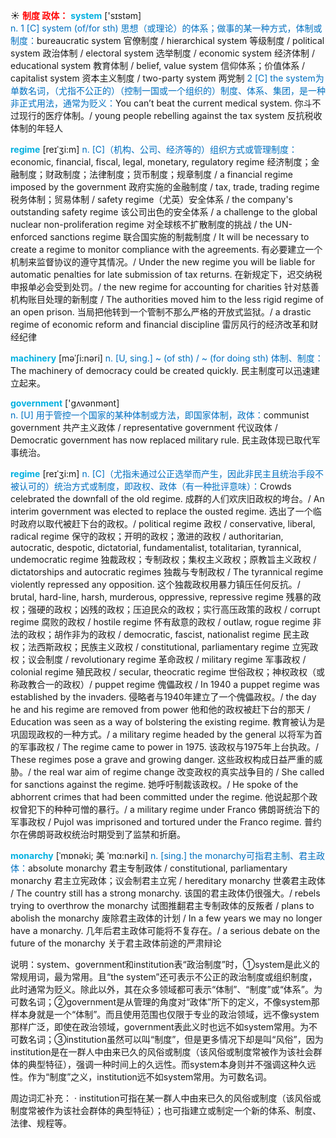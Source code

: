 ☀ <font color="red">**制度 政体：**</font>
<font color="sky blue">**system**</font> ['sɪstəm]  
<font color="#0070c0">n. 1 [C] system (of/for sth) 思想（或理论）的体系；做事的某一种方式，体制或制度：</font>bureaucratic system 官僚制度 / hierarchical system 等级制度 / political system 政治体制 / electoral system 选举制度 / economic system 经济体制 / educational system 教育体制 / belief, value system 信仰体系；价值体系 / capitalist system 资本主义制度 / two-party system 两党制 <font color="#0070c0">2 [C] the system为单数名词，（尤指不公正的）（控制一国或一个组织的）制度、体系、集团，是一种非正式用法，通常为贬义：</font>You can’t beat the current medical system. 你斗不过现行的医疗体制。/ young people rebelling against the tax system 反抗税收体制的年轻人
           
<font color="sky blue">**regime**</font> [reɪˈʒi:m]
<font color="#0070c0">n. [C]（机构、公司、经济等的）组织方式或管理制度：</font>economic, financial, fiscal, legal, monetary, regulatory regime 经济制度；金融制度；财政制度；法律制度；货币制度；规章制度 / a financial regime imposed by the government 政府实施的金融制度 / tax, trade, trading regime 税务体制；贸易体制 / safety regime（尤英）安全体系 / the company's outstanding safety regime 该公司出色的安全体系 / a challenge to the global nuclear non-proliferation regime 对全球核不扩散制度的挑战 / the UN-enforced sanctions regime 联合国实施的制裁制度 / It will be necessary to create a regime to monitor compliance with the agreements. 有必要建立一个机制来监督协议的遵守其情况。/ Under the new regime you will be liable for automatic penalties for late submission of tax returns. 在新规定下，迟交纳税申报单必会受到处罚。/ the new regime for accounting for charities 针对慈善机构账目处理的新制度 / The authorities moved him to the less rigid regime of an open prison. 当局把他转到一个管制不那么严格的开放式监狱。/ a drastic regime of economic reform and financial discipline 雷厉风行的经济改革和财经纪律
           
<font color="sky blue">**machinery**</font> [məˈʃi:nəri]
<font color="#0070c0">n. [U, sing.] ~ (of sth) / ~ (for doing sth) 体制、制度：</font>The machinery of democracy could be created quickly. 民主制度可以迅速建立起来。

<font color="sky blue">**government**</font> ['ɡʌvənmənt]  
<font color="#0070c0">n. [U] 用于管控一个国家的某种体制或方法，即国家体制，政体：</font>communist government 共产主义政体 / representative government 代议政体 / Democratic government has now replaced military rule. 民主政体现已取代军事统治。
           
<font color="sky blue">**regime**</font> [reɪˈʒi:m]
<font color="#0070c0">n. [C]（尤指未通过公正选举而产生，因此非民主且统治手段不被认可的）统治方式或制度，即政权、政体（有一种批评意味）：</font>Crowds celebrated the downfall of the old regime. 成群的人们欢庆旧政权的垮台。/ An interim government was elected to replace the ousted regime. 选出了一个临时政府以取代被赶下台的政权。/ political regime 政权 / conservative, liberal, radical regime 保守的政权；开明的政权；激进的政权 / authoritarian, autocratic, despotic, dictatorial, fundamentalist, totalitarian, tyrannical, undemocratic regime 独裁政权；专制政权；集权主义政权；原教旨主义政权 / dictatorships and autocratic regimes 独裁与专制政权 / The tyrannical regime violently repressed any opposition. 这个独裁政权用暴力镇压任何反抗。/ brutal, hard-line, harsh, murderous, oppressive, repressive regime 残暴的政权；强硬的政权；凶残的政权；压迫民众的政权；实行高压政策的政权 / corrupt regime 腐败的政权 / hostile regime 怀有敌意的政权 / outlaw, rogue regime 非法的政权；胡作非为的政权 / democratic, fascist, nationalist regime 民主政权；法西斯政权；民族主义政权 / constitutional, parliamentary regime 立宪政权；议会制度 / revolutionary regime 革命政权 / military regime 军事政权 / colonial regime 殖民政权 / secular, theocratic regime 世俗政权；神权政权（或称政教合一的政权）/ puppet regime 傀儡政权 / In 1940 a puppet regime was established by the invaders. 侵略者与1940年建立了一个傀儡政权。/ the day he and his regime are removed from power 他和他的政权被赶下台的那天 / Education was seen as a way of bolstering the existing regime. 教育被认为是巩固现政权的一种方式。/ a military regime headed by the general 以将军为首的军事政权 / The regime came to power in 1975. 该政权与1975年上台执政。/ These regimes pose a grave and growing danger. 这些政权构成日益严重的威胁。/ the real war aim of regime change 改变政权的真实战争目的 / She called for sanctions against the regime. 她呼吁制裁该政权。/ He spoke of the abhorrent crimes that had been committed under the regime. 他说起那个政权曾犯下的种种可憎的暴行。/ a military regime under Franco 佛朗哥统治下的军事政权 / Pujol was imprisoned and tortured under the Franco regime. 普约尔在佛朗哥政权统治时期受到了监禁和折磨。
           
<font color="sky blue">**monarchy**</font> [ˈmɒnəki; 美 ˈmɑ:nərki]
<font color="#0070c0">n. [sing.] the monarchy可指君主制、君主政体：</font>absolute monarchy 君主专制政体 / constitutional, parliamentary monarchy 君主立宪政体；议会制君主立宪 / hereditary monarchy 世袭君主政体 / The country still has a strong monarchy. 该国的君主政体仍很强大。/ rebels trying to overthrow the monarchy 试图推翻君主专制政体的反叛者 / plans to abolish the monarchy 废除君主政体的计划 / In a few years we may no longer have a monarchy. 几年后君主政体可能将不复存在。/ a serious debate on the future of the monarchy 关于君主政体前途的严肃辩论

说明：system、government和institution表“政治制度”时，①system是此义的常规用词，最为常用。且“the system”还可表示不公正的政治制度或组织制度，此时通常为贬义。除此以外，其在众多领域都可表示“体制”、“制度”或“体系”。为可数名词；②government是从管理的角度对“政体”所下的定义，不像system那样本身就是一个“体制”。而且使用范围也仅限于专业的政治领域，远不像system那样广泛，即使在政治领域，government表此义时也远不如system常用。为不可数名词；③institution虽然可以叫“制度”，但是更多情况下却是叫“风俗”，因为institution是在一群人中由来已久的风俗或制度（该风俗或制度常被作为该社会群体的典型特征），强调一种时间上的久远性。而system本身则并不强调这种久远性。作为“制度”之义，institution远不如system常用。为可数名词。

周边词汇补充：
· institution可指在某一群人中由来已久的风俗或制度（该风俗或制度常被作为该社会群体的典型特征）；也可指建立或制定一个新的体系、制度、法律、规程等。


